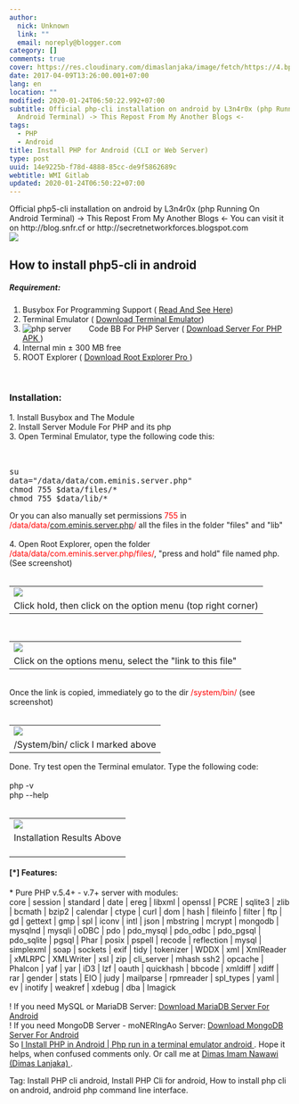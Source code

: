 ```yaml
---
author:
  nick: Unknown
  link: ""
  email: noreply@blogger.com
category: []
comments: true
cover: https://res.cloudinary.com/dimaslanjaka/image/fetch/https://4.bp.blogspot.com/-3UATHL878wU/WKoXE11tarI/AAAAAAAAFAA/QhBnNJFo5QAiB4C04RKBG9zuFrP2Uhm4gCLcB/s1600/serverphp.jpg
date: 2017-04-09T13:26:00.001+07:00
lang: en
location: ""
modified: 2020-01-24T06:50:22.992+07:00
subtitle: Official php-cli installation on android by L3n4r0x (php Running On
  Android Terminal) -> This Repost From My Another Blogs <-
tags:
  - PHP
  - Android
title: Install PHP for Android (CLI or Web Server)
type: post
uuid: 14e9225b-f78d-4888-85cc-de9f5862689c
webtitle: WMI Gitlab
updated: 2020-01-24T06:50:22+07:00
---
```


<div dir="ltr" style="text-align: left;" trbidi="on">  <div>    Official php5-cli installation on android by L3n4r0x (php Running On     Android Terminal) -&gt; This Repost From My Another Blogs &lt;- You can visit it on http://blog.snfr.cf or     http://secretnetworkforces.blogspot.com</div>  <img src="https://res.cloudinary.com/dimaslanjaka/image/fetch/https://4.bp.blogspot.com/-3UATHL878wU/WKoXE11tarI/AAAAAAAAFAA/QhBnNJFo5QAiB4C04RKBG9zuFrP2Uhm4gCLcB/s1600/serverphp.jpg">  <div>    <h2>How to install php5-cli in android</h2>    <h5>Requirement:</h5>  </div>  <ol>    <li>Busybox For Programming Support (       <a href="https://secretnetworkforces.blogspot.co.id/2017/02/busybox-for-programming-support.html?m=1" target="_blank" rel="noopener noreferer nofollow">        Read And See Here</a>)</li>    <li>Terminal Emulator (       <a href="http://android-terminal-emulator.id.uptodown.com/android/download&amp;usg=ALkJrhgo7D4q5JlIuFygyeD5GzdN6lUkNw" rel="noopener noreferer nofollow" target="_blank">        Download Terminal Emulator</a>)</li>    <li><img alt="php server" src="https://res.cloudinary.com/dimaslanjaka/image/fetch/https://pic.apk4fun.com/9c/de/13/com.esminis.server.php-92149-qr-code.png">&nbsp;       &nbsp; &nbsp; &nbsp; Code BB&nbsp;For PHP Server (       <a href="https://www12.zippyshare.com/v/ZfZ59Qkh/file.html" target="_blank" rel="noopener noreferer nofollow">        Download Server For PHP APK       </a>      )</li>    <li>Internal min ± 300 MB free     </li>    <li>ROOT Explorer (       <a href="https://rootexplorer.co/wp-content/uploads/2016/11/Root-Explorer-4.0.5.apk" target="_blank" rel="noopener noreferer nofollow">        Download Root Explorer Pro       </a>      )     </li>  </ol>  <br>  <h3>  </h3>  <h3>    Installation:   </h3>  <div>    1. Install Busybox and The Module</div>  <div>    2. Install Server Module For PHP and its php   </div>  <div>    3. Open Terminal Emulator, type the following code this:   </div>  <div>    <br></div>  <div><pre><br>su<br>data="/data/data/com.eminis.server.php"<br>chmod 755 $data/files/*<br>chmod 755 $data/lib/*<br></pre>    Or you can also manually set permissions <span style="color: red;">755</span> in     <span style="color: red;">/data/data/<a href="http://web-manajemen.blogspot.com/search?q=com.eminis.server.php" target="_blank">com.eminis.server.php</a>/</span> all the files in the folder "files" and     "lib"     <br>    <br>    4. Open Root Explorer, open the folder     <span style="color: red;">/data/data/com.eminis.server.php/files/</span>, "press and hold" file named php.     (See screenshot)     <br>    <br>    <table align="center" cellpadding="0" cellspacing="0">      <tbody>        <tr>          <td><a href="https://3.bp.blogspot.com/-4Vxims5hNn0/WKoef7HN-QI/AAAAAAAAFAQ/mMoYicL08MoveNutmUxI0BCyLHPyOA3uACLcB/s1600/Screenshot_2017-02-09-07-28-29-picsay.png" rel="noopener noreferer nofollow">              <img border="0" src="https://res.cloudinary.com/dimaslanjaka/image/fetch/https://3.bp.blogspot.com/-4Vxims5hNn0/WKoef7HN-QI/AAAAAAAAFAQ/mMoYicL08MoveNutmUxI0BCyLHPyOA3uACLcB/s1600/Screenshot_2017-02-09-07-28-29-picsay.png">            </a>          </td>        </tr>        <tr>          <td>Click hold, then click on the option menu (top right             corner)           </td>        </tr>      </tbody>    </table>    <br>    <table align="center" cellpadding="0" cellspacing="0">      <tbody>        <tr>          <td><a href="https://4.bp.blogspot.com/-qL_df_2RacQ/WKoeooYyN3I/AAAAAAAAFAU/mi7d1QL1JyAMaYaAgZxWUXIf0LmPI8HTgCLcB/s1600/Screenshot_2017-02-09-07-23-51-picsay.png" rel="noopener noreferer nofollow">              <img border="0" src="https://res.cloudinary.com/dimaslanjaka/image/fetch/https://4.bp.blogspot.com/-qL_df_2RacQ/WKoeooYyN3I/AAAAAAAAFAU/mi7d1QL1JyAMaYaAgZxWUXIf0LmPI8HTgCLcB/s1600/Screenshot_2017-02-09-07-23-51-picsay.png">            </a>          </td>        </tr>        <tr>          <td>Click on the options menu, select the "link to this file"           </td>        </tr>      </tbody>    </table>    <div>      <br></div>    <div>      Once the link is copied, immediately go to the dir <span style="color: red;">/system/bin/</span>      (see screenshot)     </div>    <br>    <table align="center" cellpadding="0" cellspacing="0">      <tbody>        <tr>          <td><a href="https://3.bp.blogspot.com/-TkMyPvubUss/WKofgR_YJZI/AAAAAAAAFAc/jnmWoy_Lv149VobN4CVyKrmbGKdKVCeCgCLcB/s1600/Screenshot_2017-02-09-07-24-10-picsay.png" rel="noopener noreferer nofollow">              <img border="0" src="https://res.cloudinary.com/dimaslanjaka/image/fetch/https://3.bp.blogspot.com/-TkMyPvubUss/WKofgR_YJZI/AAAAAAAAFAc/jnmWoy_Lv149VobN4CVyKrmbGKdKVCeCgCLcB/s1600/Screenshot_2017-02-09-07-24-10-picsay.png">            </a>          </td>        </tr>        <tr>          <td>/System/bin/ click I marked above           </td>        </tr>      </tbody>    </table>    Done. Try test open the Terminal emulator. Type the following code:     <br>    <br>    php -v     <br>    php --help     <br>    <br>    <table align="center" cellpadding="0" cellspacing="0">      <tbody>        <tr>          <td><a href="https://scontent-icn1-1.xx.fbcdn.net/v/t1.0-9/fr/cp0/e15/q65/16681945_1737945366535452_7911565320819698077_n.png.jpg?efg=eyJpIjoidCJ9&amp;_nc_eui2=v1%3AAeHINJr_n4BocgCIOoIv5Of91PA65CcH0sY_WavQVXTlxnXFlUbfatL4PIoNcwX8LIVHwjq8xGa8zxSqvIS9x7GUrWL5COW0Tkat7Uv4LJs5rA&amp;oh=ce40fc8acc02caf728a9956a95ad6b3e&amp;oe=5939A832" rel="noopener noreferer nofollow">              <img border="0" src="https://goo.gl/hR9MbP">            </a>          </td>        </tr>        <tr>          <td>Installation Results Above             <br>            <br></td>        </tr>      </tbody>    </table>    <h4 style="text-align: left;">      [*] Features:     </h4>  </div>  <div>    * Pure PHP v.5.4+ - v.7+ server with modules:<br>    core | session | standard | date | ereg | libxml | openssl | PCRE | sqlite3 | zlib | bcmath | bzip2 | calendar |     ctype | curl | dom | hash | fileinfo | filter | ftp | gd | gettext | gmp | spl | iconv | intl | json | mbstring |     mcrypt | mongodb | mysqlnd | mysqli | oDBC | pdo | pdo_mysql | pdo_odbc | pdo_pgsql | pdo_sqlite | pgsql | Phar |     posix | pspell | recode | reflection | mysql | simplexml | soap | sockets | exif | tidy | tokenizer | WDDX | xml |     XmlReader | xMLRPC | XMLWriter | xsl | zip | cli_server | mhash ssh2 | opcache | Phalcon | yaf | yar | iD3 | lzf |     oauth | quickhash | bbcode | xmldiff | xdiff | rar | gender | stats | EIO | judy | mailparse | rpmreader | spl_types     | yaml | ev | inotify | weakref | xdebug | dba | Imagick</div>  <div>    <br></div>  <div>    ! If you need MySQL or MariaDB Server: <a href="https://play.google.com/store/apps/details?id=com.esminis.server.mariadb" target="_blank" rel="noopener noreferer nofollow">Download MariaDB       Server For Android</a><br>    ! If you need MongoDB Server - moNERIngAo Server:&nbsp;<a href="https://play.google.com/store/apps/details?id=com.esminis.server.mongodb" target="_blank" rel="noopener noreferer nofollow">Download MongoDB       Server For Android</a></div>  <div>    So     <a href="https://google.nl/search?q=install+php-cli+L3n4r0x" rel="noopener noreferer nofollow"> I Install PHP in Android | </a>    <a href="https://google.tk/search?q=install+php-cli+L3n4r0x" rel="noopener noreferer nofollow"> Php run in a terminal emulator android </a>    . Hope it helps, when confused comments only. Or call me at     <a href="https://fb.me/dimaslanjaka1" target="_blank" rel="noopener noreferer nofollow"> Dimas Imam Nawawi (Dimas Lanjaka) </a>    .   </div></div><div class="w3-right w3-text-grey">  <p>Tag: Install PHP cli android, Install PHP Cli for android, How to install php cli on android, android php command     line interface.</p></div>